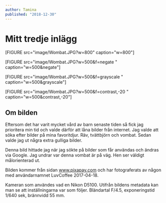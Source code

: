 ```yaml
---
author: Tamina
published: "2018-12-30"
---
```

Mitt tredje inlägg
==================================

[FIGURE src="image/Wombat.JPG?w=800" caption="w=800"]



<!--more-->

[FIGURE src="image/Wombat.JPG?w=500&f=negate " caption="w=500&negate"]

[FIGURE src="image/Wombat.JPG?w=500&f=grayscale " caption="w=500&grayscale"]

[FIGURE src="image/Wombat.JPG?w=500&f=contrast,-20 " caption="w=500&contrast,-20"]


Om bilden
-----------------------------------
Eftersom det har varit mycket vård av barn senaste tiden så fick jag prioritera min tid och valde därför att låna bilder från internet. Jag valde att söka efter bilder på mina favoritdjur. Räv, tvättbjörn och vombat. Sedan valde jag ut några extra gulliga bilder.

Denna bild hittade jag när jag sökte på bilder som får användas och ändras via Google. Jag undrar var denna vombat är på väg. Hen ser väldigt målorienterad ut.

Bilden kommer från sidan www.pixapay.com och har fotograferats av någon med användarnamnet LuvCoffee 2017-04-18.

Kameran som användes vad en Nikon D5100. Utifrån bildens metadata kan man se att inställningarna var som följer. Bländartal F/4.5, exponeringstid 1/640 sek, brännvidd 55 mm.
